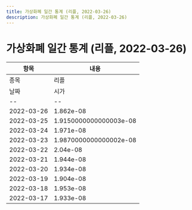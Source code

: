 ```yaml
---
title: 가상화폐 일간 통계 (리플, 2022-03-26)
description: 가상화폐 일간 통계 (리플, 2022-03-26)
---
```


가상화폐 일간 통계 (리플, 2022-03-26)
===

|항목|내용|
|--|--|
|종목|리플||마켓|BTC-XRP||종류|일 단위 캔들||기간|2022-03-17T09:00:00 - 2022-03-26T09:00:00|
|날짜|시가|저가|고가|종가|비고|
|--|--|--|--|--|--|
|2022-03-26|1.862e-08|1.862e-08|1.863e-08|1.863e-08|    |
|2022-03-25|1.9150000000000003e-08|1.861e-08|1.9539999999999998e-08|1.874e-08|    |
|2022-03-24|1.971e-08|1.9089999999999998e-08|1.98e-08|1.9150000000000003e-08|    |
|2022-03-23|1.9870000000000002e-08|1.944e-08|2.015e-08|1.953e-08|    |
|2022-03-22|2.04e-08|1.939e-08|2.069e-08|1.9870000000000002e-08|    |
|2022-03-21|1.944e-08|1.931e-08|2.0659999999999998e-08|2.04e-08|    |
|2022-03-20|1.934e-08|1.9279999999999998e-08|1.964e-08|1.957e-08|    |
|2022-03-19|1.904e-08|1.9e-08|2.002e-08|1.934e-08|    |
|2022-03-18|1.953e-08|1.881e-08|1.973e-08|1.903e-08|    |
|2022-03-17|1.933e-08|1.912e-08|1.9789999999999997e-08|1.9360000000000003e-08|    |
